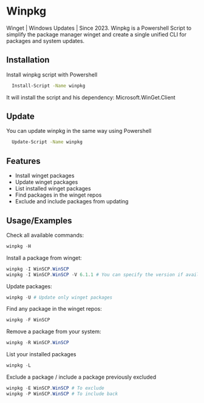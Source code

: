 
# Winpkg

Winget | Windows Updates | Since 2023.
Winpkg is a Powershell Script to simplify the package manager winget and create a single unified CLI for packages and system updates.

## Installation

Install winpkg script with Powershell

```bash
  Install-Script -Name winpkg
```
It will install the script and his dependency: Microsoft.WinGet.Client

## Update

You can update winpkg in the same way using Powershell

```bash
  Update-Script -Name winpkg
```


## Features 

- Install winget packages 
- Update winget packages 
- List installed winget packages
- Find packages in the winget repos
- Exclude and include packages from updating

## Usage/Examples

Check all available commands:
```powershell
winpkg -H 
```

Install a package from winget:
```powershell
winpkg -I WinSCP.WinSCP
winpkg -I WinSCP.WinSCP -V 6.1.1 # You can specify the version if available
```

Update packages:
```powershell
winpkg -U # Update only winget packages
```

Find any package in the winget repos:
```powershell
winpkg -F WinSCP 
```

Remove a package from your system:
```powershell
winpkg -R WinSCP.WinSCP 
```

List your installed packages
```powershell
winpkg -L
```

Exclude a package / include a package previously excluded
```powershell
winpkg -E WinSCP.WinSCP # To exclude
winpkg -P WinSCP.WinSCP # To include back
```

